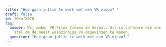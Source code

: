```yaml
---
title: "Hoe gaan jullie te werk met een VR video? "
draft: false
id: 10KofX07N
faq:
  answer: Wij maken VR-Films Cinema en Unreal. Dit is software die ons in staat
    stel om de meest waanzinnige VR-omgevingen te maken.
  question: "Hoe gaan jullie te werk met een VR video? "
---
```

